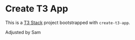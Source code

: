 # Create T3 App

This is a [T3 Stack](https://create.t3.gg/) project bootstrapped with `create-t3-app`.

Adjusted by Sam
